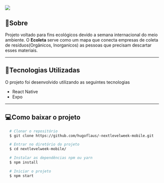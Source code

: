 <h1>
  <img src="https://ik.imagekit.io/vglod4qqhy/Captura_de_tela_de_2020-06-11_08-06-17-removebg-preview_gpdcl-5Tm.png">
</h1>

## 📄Sobre

Projeto voltado para fins ecológicos devido a semana internacional do meio ambiente.
O **Ecoleta** serve como um mapa que conecta empresas de coleta de resíduos(Orgânicos, Inorganicos) as pessoas que precisam descartar esses materiais.

---

## 🚀Tecnologias Utilizadas

O projeto foi desenvolvido utilizando as seguintes tecnologias

- React Native
- Expo

---

## 💻Como baixar o projeto
```bash
  # Clonar o repositório
  $ git clone https://github.com/hugoflaus/-nextlevelweek-mobile.git

  # Entrar no diretório do projeto
  $ cd nextlevelweek-mobile/

  # Instalar as dependências npm ou yarn
  $ npm install

  # Iniciar o projeto
  $ npm start
```
